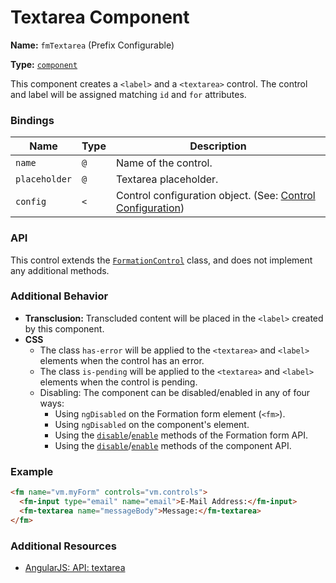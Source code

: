 # Textarea Component

**Name:** `fmTextarea` \(Prefix Configurable\)

**Type:** [`component`](https://docs.angularjs.org/guide/component)

This component creates a `<label>` and a `<textarea>` control. The control and label will be assigned matching `id` and `for` attributes.

### Bindings

| Name | Type | Description |
| --- | --- | --- |
| `name` | `@` | Name of the control. |
| `placeholder` | `@` | Textarea placeholder. |
| `config` | `<` | Control configuration object. \(See: [Control Configuration](/packages/formation/src/classes/FormationControl#control-configuration)\) |

### API

This control extends the [`FormationControl`](/src/components/FormationControl) class, and does not implement any additional methods.

### Additional Behavior

* **Transclusion:** Transcluded content will be placed in the `<label>` created by this component.
* **CSS**
  * The class `has-error` will be applied to the `<textarea>` and `<label>` elements when the control has an error.
  * The class `is-pending` will be applied to the `<textarea>` and `<label>` elements when the control is pending.
  * Disabling: The component can be disabled/enabled in any of four ways:
    * Using `ngDisabled` on the Formation form element \(`<fm>`\).
    * Using `ngDisabled` on the component's element.
    * Using the [`disable`](https://github.com/darkobits/formation/tree/canary/src/components/Form#disable)/[`enable`](https://github.com/darkobits/formation/tree/canary/src/components/Form#enable) methods of the Formation form API.
    * Using the [`disable`](/packages/formation/src/classes/FormationControl#disable)/[`enable`](/packages/formation/src/classes/FormationControl#enable) methods of the component API.

### Example

```html
<fm name="vm.myForm" controls="vm.controls">
  <fm-input type="email" name="email">E-Mail Address:</fm-input>
  <fm-textarea name="messageBody">Message:</fm-textarea>
</fm>
```

### Additional Resources

* [AngularJS: API: textarea](https://docs.angularjs.org/api/ng/directive/textarea)



